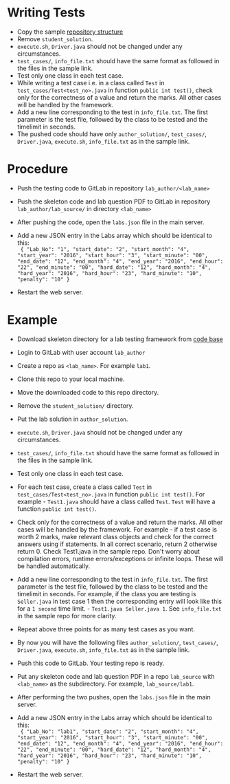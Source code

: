 
# Writing Tests

* Copy the sample [repository structure](https://github.com/AutolabJS/AutolabJS/tree/9be29e3445f841247e6412a66c1bc9839fec124d/Test)
* Remove `student_solution`.
* `execute.sh`, `Driver.java` should not be changed under any circumstances.
* `test_cases/`, `info_file.txt` should have the same format as followed in the files in the sample link.
* Test only one class in each test case.
* While writing a test case i.e. in a class called `Test` in `test_cases/Test<test_no>.java` in function `public int test()`, check only for the correctness of a value and return the marks. All other cases will be handled by the framework.
* Add a new line corresponding to the test in `info_file.txt`. The first parameter is the test file, followed by the class to be tested and the timelimit in seconds. 
* The pushed code should have only `author_solution/`, `test_cases/`, `Driver.java`, `execute.sh`, `info_file.txt` as in the sample link.

# Procedure
* Push the testing code to GitLab in repository `lab_author/<lab_name>`
* Push the skeleton code and lab question PDF to GitLab in repository `lab_author/lab_source/` in directory `<lab_name>`
* After pushing the code, open the `labs.json` file in the main server.
* Add a new JSON entry in the Labs array which should be identical to this:  
`
   {
      "Lab_No": "1",
      "start_date": "2",
      "start_month": "4",
      "start_year": "2016",
      "start_hour": "3",
      "start_minute": "00",
      "end_date": "12",
      "end_month": "4",
      "end_year": "2016",
      "end_hour": "22",
      "end_minute": "00",
      "hard_date": "12",
      "hard_month": "4",
      "hard_year": "2016",
      "hard_hour": "23",
      "hard_minute": "10",
      "penalty": "10"
    }`

* Restart the web server.

# Example
* Download skeleton directory for a lab testing framework from [code base](https://github.com/AutolabJS/AutolabJS/tree/9be29e3445f841247e6412a66c1bc9839fec124d/Test) 
* Login to GitLab with user account `lab_author`
* Create a repo as `<lab_name>`. For example `lab1`.
* Clone this repo to your local machine.
* Move the downloaded code to this repo directory.
* Remove the `student_solution/` directory.
* Put the lab solution in `author_solution`.
* `execute.sh`, `Driver.java` should not be changed under any circumstances.
* `test_cases/`, `info_file.txt` should have the same format as followed in the files in the sample link.
* Test only one class in each test case.
* For each test case, create a class called `Test` in `test_cases/Test<test_no>.java` in function `public int test()`. For example - `Test1.java` should have a class called `Test`. `Test` will have a function `public int test()`.
* Check only for the correctness of a value and return the marks. All other cases will be handled by the framework. For example - if a test case is worth 2 marks, make relevant class objects and check for the correct answers using if statements. In all correct scenario, return 2 otherwise return 0. Check Test1.java in the sample repo. Don't worry about compilation errors, runtime errors/exceptions or infinite loops. These will be handled automatically.
* Add a new line corresponding to the test in `info_file.txt`. The first parameter is the test file, followed by the class to be tested and the timelimit in seconds. For example, if the class you are testing is `Seller.java` in test case 1 then the corresponding entry will look like this for a `1 second` time limit. - `Test1.java Seller.java 1`. See `info_file.txt` in the sample repo for more clarity.
* Repeat above three points for as many test cases as you want.
* By now you will have the following files `author_solution/`, `test_cases/`, `Driver.java`, `execute.sh`, `info_file.txt` as in the sample link.
* Push this code to GitLab. Your testing repo is ready.
* Put any skeleton code and lab question PDF in a repo `lab_source` with `<lab_name>` as the subdirectory. For example, `lab_source/lab1`.
* After performing the two pushes, open the `labs.json` file in the main server.
* Add a new JSON entry in the Labs array which should be identical to this:  
`
   {
      "Lab_No": "lab1",
      "start_date": "2",
      "start_month": "4",
      "start_year": "2016",
      "start_hour": "3",
      "start_minute": "00",
      "end_date": "12",
      "end_month": "4",
      "end_year": "2016",
      "end_hour": "22",
      "end_minute": "00",
      "hard_date": "12",
      "hard_month": "4",
      "hard_year": "2016",
      "hard_hour": "23",
      "hard_minute": "10",
      "penalty": "10"
    }`

* Restart the web server.